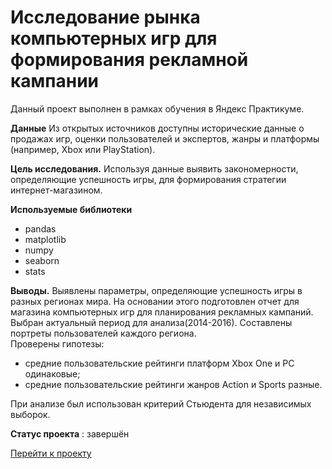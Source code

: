 # Исследование рынка компьютерных игр для формирования рекламной кампании
Данный проект выполнен в рамках обучения в Яндекс Практикуме.

 
**Данные**
Из открытых источников доступны исторические данные о продажах игр, оценки пользователей и экспертов, жанры и платформы (например, Xbox или PlayStation). 

**Цель исследования.**
Используя данные выявить закономерности, определяющие успешность игры, для формирования стратегии интернет-магазином.

**Используемые библиотеки**
* pandas
* matplotlib
* numpy 
* seaborn 
* stats

**Выводы.**
Выявлены параметры, определяющие успешность игры в разных регионах мира. На основании этого подготовлен отчет для магазина компьютерных игр для планирования рекламных кампаний. Выбран актуальный период для анализа(2014-2016). Составлены портреты пользователей каждого региона.  
Проверены гипотезы: 
* средние пользовательские рейтинги платформ Xbox One и PC одинаковые;
* средние пользовательские рейтинги жанров Action и Sports разные.

При анализе был использован критерий Стьюдента для независимых выборок.

**Статус проекта** : завершён 

[Перейти к проекту](https://github.com/Anstosia/analysis_games/blob/main/analiz_games.ipynb) 

